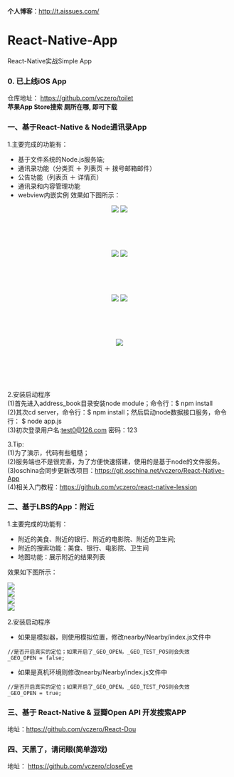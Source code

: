 **个人博客**：http://t.aissues.com/   

# React-Native-App

React-Native实战Simple App           

### 0. 已上线iOS App       
仓库地址： https://github.com/vczero/toilet          
**苹果App Store搜索 厕所在哪, 即可下载**          

### 一、基于React-Native & Node通讯录App
1.主要完成的功能有：             

+ 基于文件系统的Node.js服务端;
+ 通讯录功能（分类页 ＋ 列表页 ＋ 拨号邮箱邮件）
+ 公告功能（列表页 ＋ 详情页）
+ 通讯录和内容管理功能
+ webview内嵌实例
效果如下图所示：

<div style="text-align:center; min-height:100px;width:100%;">
    <img src="pic/address_book/通讯录.png">
    <img src="pic/address_book/联系人列表.png">
</div>

<div style="text-align:center; min-height:100px;width:100%;">
    <img src="pic/address_book/公告.png">
    <img src="pic/address_book/公告详情.png">
</div>

<div style="text-align:center; min-height:100px;width:100%;">
    <img src="pic/address_book/管理页.png">
    <img src="pic/address_book/添加用户.png">
</div>

<div style="text-align:center; min-height:100px;width:100%;">
    <img src="pic/address_book/webview.png">
</div>

2.安装启动程序      
    (1)首先进入address_book目录安装node module；命令行：$ npm install        
    (2)其次cd server，命令行：$ npm install；然后启动node数据接口服务，命令行： $ node app.js       
    (3)初次登录用户名:test0@126.com    密码：123        


3.Tip:      
    (1)为了演示，代码有些粗糙；             
    (2)服务端也不是很完善，为了方便快速搭建，使用的是基于node的文件服务。      
    (3)oschina会同步更新改项目：https://git.oschina.net/vczero/React-Native-App      
    (4)相关入门教程：https://github.com/vczero/react-native-lession               



### 二、基于LBS的App：附近
1.主要完成的功能有：         

+ 附近的美食、附近的银行、附近的电影院、附近的卫生间;      
+ 附近的搜索功能：美食、银行、电影院、卫生间      
+ 地图功能：展示附近的结果列表            

效果如下图所示：    

![](pic/nearby/1.png)       
![](pic/nearby/2.png)       
![](pic/nearby/3.png)       
![](pic/nearby/4.png)       

2.安装启动程序

+ 如果是模拟器，则使用模拟位置，修改nearby/Nearby/index.js文件中       

 ```        
//是否开启真实的定位；如果开启了_GEO_OPEN，_GEO_TEST_POS则会失效
_GEO_OPEN = false;
```

+ 如果是真机环境则修改nearby/Nearby/index.js文件中        

```
//是否开启真实的定位；如果开启了_GEO_OPEN，_GEO_TEST_POS则会失效
_GEO_OPEN = true;
```

### 三、基于 React-Native & 豆瓣Open API 开发搜索APP        
地址：https://github.com/vczero/React-Dou           


### 四、天黑了，请闭眼(简单游戏)        
地址： https://github.com/vczero/closeEye             









